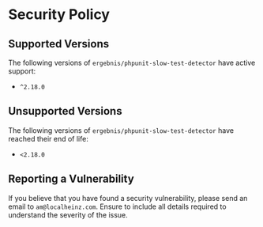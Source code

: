 # Security Policy

## Supported Versions

The following versions of `ergebnis/phpunit-slow-test-detector` have active support:

- `^2.18.0`

## Unsupported Versions

The following versions of `ergebnis/phpunit-slow-test-detector` have reached their end of life:

- `<2.18.0`

## Reporting a Vulnerability

If you believe that you have found a security vulnerability, please send an email to `am@localheinz.com`. Ensure to include all details required to understand the severity of the issue.
